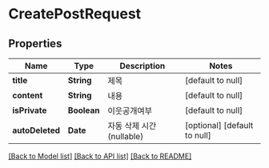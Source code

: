 # CreatePostRequest

## Properties

| Name            | Type        | Description         | Notes                        |
|-----------------|-------------|---------------------|------------------------------|
| **title**       | **String**  | 제목                  | [default to null]            |
| **content**     | **String**  | 내용                  | [default to null]            |
| **isPrivate**   | **Boolean** | 이웃공개여부              | [default to null]            |
| **autoDeleted** | **Date**    | 자동 삭제 시간 (nullable) | [optional] [default to null] |

[[Back to Model list]](../API#documentation-for-models) [[Back to API list]](../API#documentation-for-api-endpoints) [[Back to README]](../API)

